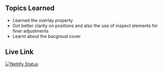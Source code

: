 ## Topics Learned ##
<ul>

<li> Learned the overlay property</li>
<li> Got better clarity on positions and also the use of inspect elements for finer adjustments
</li>
<li> Learnt about the bacgroud cover</li>

</ul>



## Live Link ##
[![Netlify Status](https://api.netlify.com/api/v1/badges/530aa32d-733a-4759-b357-3a0cd44c78e1/deploy-status)](https://app.netlify.com/sites/project-neo-2/deploys)
